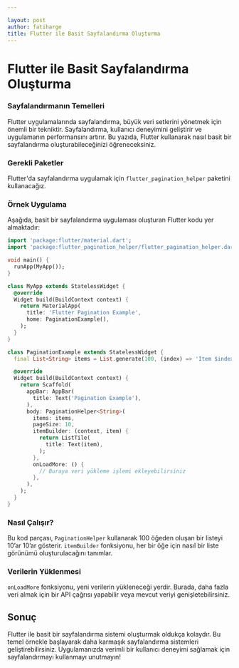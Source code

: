 ```yaml
---

layout: post  
author: fatiharge  
title: Flutter ile Basit Sayfalandırma Oluşturma  
---
```


# Flutter ile Basit Sayfalandırma Oluşturma

### Sayfalandırmanın Temelleri

Flutter uygulamalarında sayfalandırma, büyük veri setlerini yönetmek için önemli bir tekniktir. Sayfalandırma, kullanıcı deneyimini geliştirir ve uygulamanın performansını artırır. Bu yazıda, Flutter kullanarak nasıl basit bir sayfalandırma oluşturabileceğinizi öğreneceksiniz.

### Gerekli Paketler

Flutter'da sayfalandırma uygulamak için `flutter_pagination_helper` paketini kullanacağız.

### Örnek Uygulama

Aşağıda, basit bir sayfalandırma uygulaması oluşturan Flutter kodu yer almaktadır:

```dart
import 'package:flutter/material.dart';
import 'package:flutter_pagination_helper/flutter_pagination_helper.dart';

void main() {
  runApp(MyApp());
}

class MyApp extends StatelessWidget {
  @override
  Widget build(BuildContext context) {
    return MaterialApp(
      title: 'Flutter Pagination Example',
      home: PaginationExample(),
    );
  }
}

class PaginationExample extends StatelessWidget {
  final List<String> items = List.generate(100, (index) => 'Item $index');

  @override
  Widget build(BuildContext context) {
    return Scaffold(
      appBar: AppBar(
        title: Text('Pagination Example'),
      ),
      body: PaginationHelper<String>(
        items: items,
        pageSize: 10,
        itemBuilder: (context, item) {
          return ListTile(
            title: Text(item),
          );
        },
        onLoadMore: () {
          // Buraya veri yükleme işlemi ekleyebilirsiniz
        },
      ),
    );
  }
}
```

### Nasıl Çalışır?

Bu kod parçası, `PaginationHelper` kullanarak 100 öğeden oluşan bir listeyi 10’ar 10’ar gösterir. `itemBuilder` fonksiyonu, her bir öğe için nasıl bir liste görünümü oluşturulacağını tanımlar. 

### Verilerin Yüklenmesi

`onLoadMore` fonksiyonu, yeni verilerin yükleneceği yerdir. Burada, daha fazla veri almak için bir API çağrısı yapabilir veya mevcut veriyi genişletebilirsiniz.

## Sonuç

Flutter ile basit bir sayfalandırma sistemi oluşturmak oldukça kolaydır. Bu temel örnekle başlayarak daha karmaşık sayfalandırma sistemleri geliştirebilirsiniz. Uygulamanızda verimli bir kullanıcı deneyimi sağlamak için sayfalandırmayı kullanmayı unutmayın!

